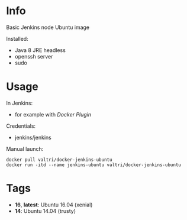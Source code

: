 # Info

Basic Jenkins node Ubuntu image

Installed:

* Java 8 JRE headless
* openssh server
* sudo

# Usage

In Jenkins:

* for example with *Docker Plugin*

Credentials:

* jenkins/jenkins

Manual launch:

    docker pull valtri/docker-jenkins-ubuntu
    docker run -itd --name jenkins-ubuntu valtri/docker-jenkins-ubuntu

# Tags

* **16**, **latest**: Ubuntu 16.04 (xenial)
* **14**: Ubuntu 14.04 (trusty)
